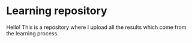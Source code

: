 <h1> Learning repository </h1>
Hello! 
This is a repository where I upload all the results which come from the learning process.
